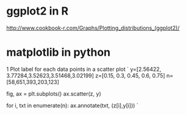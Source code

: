 # ggplot2 in R

http://www.cookbook-r.com/Graphs/Plotting_distributions_(ggplot2)/


# matplotlib in python

1 Plot label for each data points in a scatter plot
`
y=[2.56422, 3.77284,3.52623,3.51468,3.02199]
z=[0.15, 0.3, 0.45, 0.6, 0.75]
n=[58,651,393,203,123]

fig, ax = plt.subplots()
ax.scatter(z, y)

for i, txt in enumerate(n):
    ax.annotate(txt, (z[i],y[i]))
`
